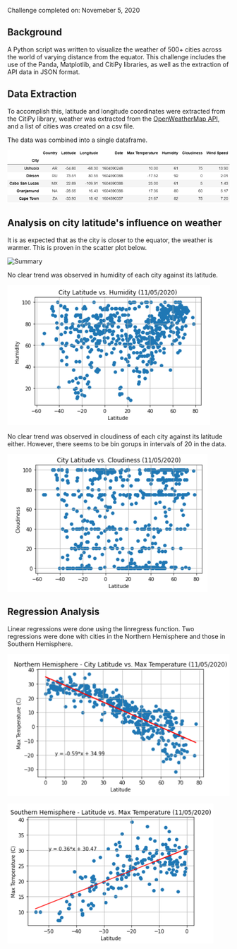 Challenge completed on: Novemeber 5, 2020

## Background

A Python script was written to visualize the weather of 500+ cities across the world of varying distance from the equator. This challenge includes the use of the Panda, Matplotlib, and CitiPy libraries, as well as the extraction of API data in JSON format. 

## Data Extraction

To accomplish this, latitude and longitude coordinates were extracted from the CitiPy library, weather was extracted from the [OpenWeatherMap API](https://openweathermap.org/api), and a list of cities was created on a csv file. 

The data was combined into a single dataframe. 

![data](Images/data.png)

## Analysis on city latitude's influence on weather

It is as expected that as the city is closer to the equator, the weather is warmer. This is proven in the scatter plot below. 

![Summary](Images/summary.png)

No clear trend was observed in humidity of each city against its latitude. 

![Summary](Images/summary2.png)

No clear trend was observed in cloudiness of each city against its latitude either. However, there seems to be bin gorups in intervals of 20 in the data.  

![Summary](Images/summary3.png)

## Regression Analysis 

Linear regressions were done using the linregress function. Two regressions were done with cities in the Northern Hemisphere and those in Southern Hemisphere. 

![Summary](Images/summary4.png)

![Summary](Images/summary5.png)